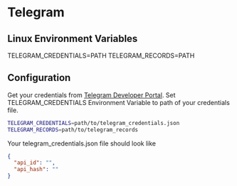 # Telegram

## Linux Environment Variables

TELEGRAM_CREDENTIALS=PATH
TELEGRAM_RECORDS=PATH

## Configuration

Get your credentials from [Telegram Developer Portal](https://my.telegram.org/). Set TELEGRAM_CREDENTIALS Environment Variable to path of your credentials file.

```bash
TELEGRAM_CREDENTIALS=path/to/telegram_credentials.json
TELEGRAM_RECORDS=path/to/telegram_records
```

Your telegram_credentials.json file should look like

```json
{
  "api_id": "",
  "api_hash": ""
}
```

